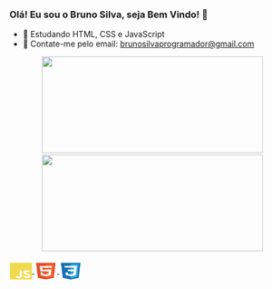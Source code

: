 ### Olá! Eu sou o Bruno Silva, seja Bem Vindo! 👋

- 🌱 Estudando HTML, CSS e JavaScript
- 📩 Contate-me pelo email: brunosilvaprogramador@gmail.com 

<div align="center">
  <a href="https://github.com/BrunoSilvaProgramador">
  <img height="170em" width = "390em" src="https://github-readme-stats.vercel.app/api?username=BrunoSilvaProgramador&show_icons=true&theme=dracula&include_all_commits=true&count_private=true"/>
  <img height="170em" width = "390em" src="https://github-readme-stats.vercel.app/api/top-langs/?username=BrunoSilvaProgramador&layout=compact&langs_count=7&theme=dracula"/>
</div>
  
  <div style="display: inline_block"><br>
  <img align="center" alt="Bruno-Js" height="30" width="40" src="https://raw.githubusercontent.com/devicons/devicon/master/icons/javascript/javascript-plain.svg">
  <img align="center" alt="Bruno-HTML" height="30" width="40" src="https://raw.githubusercontent.com/devicons/devicon/master/icons/html5/html5-original.svg">
  <img align="center" alt="Bruno-CSS" height="30" width="40" src="https://raw.githubusercontent.com/devicons/devicon/master/icons/css3/css3-original.svg">
  </div>
  
  ##
